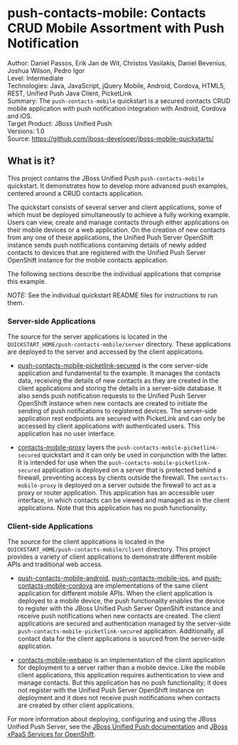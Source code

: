 push-contacts-mobile: Contacts CRUD Mobile Assortment with Push Notification
===========================================================
Author: Daniel Passos, Erik Jan de Wit, Christos Vasilakis, Daniel Bevenius, Joshua Wilson, Pedro Igor  
Level: Intermediate  
Technologies: Java, JavaScript, jQuery Mobile, Android, Cordova, HTML5, REST, Unified Push Java Client, PicketLink    
Summary: The `push-contacts-mobile` quickstart is a secured contacts CRUD mobile application with push notification integration with Android, Cordova and iOS.  
Target Product: JBoss Unified Push   
Versions: 1.0  
Source: <https://github.com/jboss-developer/jboss-mobile-quickstarts/>  

## What is it?

This project contains the JBoss Unified Push `push-contacts-mobile` quickstart. It demonstrates how to develop more advanced push examples, centered around a CRUD contacts application.

The quickstart consists of several server and client applications, some of which must be deployed simultaneously to achieve a fully working example. Users can view, create and manage contacts through either applications on their mobile devices or a web application. On the creation of new contacts from any one of these applications, the Unified Push Server OpenShift instance sends push notifications containing details of newly added contacts to devices that are registered with the Unified Push Server OpenShift instance for the mobile contacts application.

The following sections describe the individual applications that comprise this example.  

_NOTE:_ See the individual quickstart README files for instructions to run them.

### Server-side Applications

The source for the server applications is located in the `QUICKSTART_HOME/push-contacts-mobile/server` directory. These applications are deployed to the server and accessed by the client applications.

* [push-contacts-mobile-picketlink-secured](server/push-contacts-mobile-picketlink-secured/README.md) is the core server-side application and fundamental to the example. It manages the contacts data, receiving the details of new contacts as they are created in the client applications and storing the details in a server-side database. It also sends push notification requests to the Unified Push Server OpenShift instance when new contacts are created to initiate the sending of push notifications to registered devices. The server-side application rest endpoints are secured with PicketLink and can only be accessed by client applications with authenticated users. This application has no user interface.

* [contacts-mobile-proxy](server/contacts-mobile-proxy/README.md) layers the `push-contacts-mobile-picketlink-secured` quickstart and it can only be used in conjunction with the latter. It is intended for use when the `push-contacts-mobile-picketlink-secured` application is deployed on a server that is protected behind a firewall, preventing access by clients outside the firewall. The `contacts-mobile-proxy` is deployed on a server outside the firewall to act as a proxy or router application. This application has an accessible user interface, in which contacts can be viewed and managed as in the client applications. Note that this application has no push functionality. 


### Client-side Applications

The source for the client applications is located in the `QUICKSTART_HOME/push-contacts-mobile/client` directory. This project provides a variety of client applications to demonstrate different mobile APIs and traditional web access.

* [push-contacts-mobile-android](client/push-contacts-mobile-android/README.md), [push-contacts-mobile-ios](client/push-contacts-mobile-ios/README.md), and [push-contacts-mobile-cordova](client/push-contacts-mobile-cordova/README.md) are implementations of the same client application for different mobile APIs. When the client application is deployed to a mobile device, the push functionality enables the device to register with the JBoss Unified Push Server OpenShift instance and receive push notifications when new contacts are created. The client applications are secured and authentication managed by the server-side `push-contacts-mobile-picketlink-secured` application. Additionally, all contact data for the client applications is sourced from the server-side application. 

* [contacts-mobile-webapp](client/contacts-mobile-webapp/README.md) is an implementation of the client application for deployment to a server rather than a mobile device. Like the mobile client applications, this application requires authentication to view and manage contacts. But this application has no push functionality; it does not register with the Unified Push Server OpenShift instance on deployment and it does not receive push notifications when contacts are created by other client applications. 

For more information about deploying, configuring and using the JBoss Unified Push Server, see the [JBoss Unified Push documentation](http://docs.jboss.org/unifiedpush/) and [JBoss xPaaS Services for OpenShift](https://developers.openshift.com/en/xpaas.html#_mobile_services).

